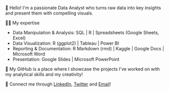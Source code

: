 👋 Hello! I'm a passionate Data Analyst who turns raw data into key insights and present them with compelling visuals.

👨‍💻 My expertise
* Data Manipulation & Analysis: SQL | R | Spreadsheets (Google Sheets, Excel)
* Data Visualization: R (ggplot2) | Tableau | Power BI
* Reporting & Documentation: R Markdown (rmd) | Kaggle | Google Docs | Microsoft Word
* Presentation: Google Slides | Microsoft PowerPoint

🚀 My GitHub is a place where I showcase the projects I've worked on with my analytical skills and my creativity!

 💬 Connect me through [LinkedIn](https://www.linkedin.com/in/immanueldavid-r/), [Twitter](https://www.x.com/immanueldavid_r) and [Email](mailto:r.immanueldavidraj@gmail.com)!
